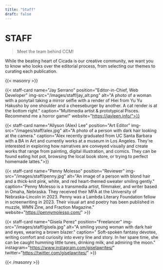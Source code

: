 ```yaml
---
title: "Staff"
draft: false
---
```


# STAFF
> Meet the team behind CCM!

While the beating heart of Cicada is our creative community, we want you to know who looks over the editorial process, from selecting our themes to curating each publication.

{{< masonry >}}

{{< staff-card name="Jay Serrano" position="Editor-in-Chief, Web Developer" img-src="/images/staff/jay_alt.png" alt="A photo of a woman with a ponytail taking a mirror selfie with a render of Hiei from Yu Yu Hakusho by one shoulder and a cheeseburger by another. A cat render is at the bottom right." caption="Multimedia artist & prototypical Pisces. Recommend me a horror game!" website="https://jayleen.info/">}}

{{< staff-card name="Allyson (Alex) Lee" position="Art Editor" img-src="/images/staff/alex.jpg" alt="A photo of a person with dark hair looking at the camera." caption="Alex recently graduated from UC Santa Barbara with a BA in Art and currently works at a museum in Los Angeles. They're interested in exploring how narratives are conveyed visually and create works that range from painting, digital illustration, and comics. They can be found eating hot pot, browsing the local book store, or trying to perfect homemade lattes.">}}

{{< staff-card name="Penny Molesso" position="Reviewer" img-src="/images/staff/penny.jpg" alt="An image of a person with blond hair and a thick-knit pink, white, and red heart-themed sweater smiling gently." caption="Penny Molesso is a transmedia artist, filmmaker, and writer based in Omaha, Nebraska. They received their MFA at the University of Nebraska-Lincoln in 2023. Penny was a Lambda Literary Foundation fellow in screenwriting in 2023. Their visual art and poetry has been published in muzzle, WMN Zine, and Fraction Magazine." website="https://pennymolesso.com/" >}}

{{< staff-card name="Gisela Perez" position="Freelancer" img-src="/images/staff/gisela.jpg" alt="A smiling young woman with dark hair and eyes, wearing a brown blazer." caption=" Soft-spoken fantasy devotee, writing comfort and curiosity into every line and story. In her spare time, she can be caught humming little tunes, drinking milk, and admiring the moon." instagram="https://www.instagram.com/giselawrites/" twitter="https://twitter.com/giselawrites/" >}}

{{< /masonry >}}